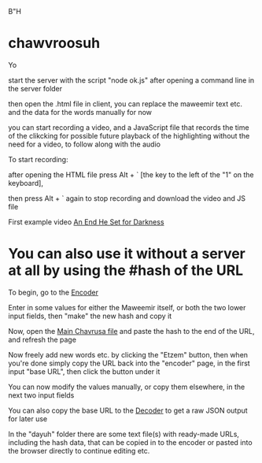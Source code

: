 B"H


# chawvroosuh


Yo

start the server with the script "node ok.js" after opening a command line in the server folder


then open the .html file in client, you can replace the maweemir text etc. and the data for the words manually for now


you can start recording a video, and a JavaScript file that records the time of the clikcking for possible future playback of the highlighting without the need for a video, to follow along with the audio

To start recording:

after opening the HTML file press Alt + ` [the key to the left of the "1" on the keyboard],

then press Alt + ` again to stop recording and download the video and JS file


First example video [An End He Set for Darkness](https://moshiach77d.blogspot.com/2021/07/youtube-video-player.html)

# You can also use it without a server at all by using the #hash of the URL

To begin, go to the [Encoder](https://yaakovyitzchak.github.io/chawvroosuh/client/encoder.html)

Enter in some values for either the Maweemir itself, or both the two lower input fields, then "make" the new hash and copy it

Now, open the [Main Chavrusa file](https://yaakovyitzchak.github.io/chawvroosuh/client/chavruta.html) and paste the hash to the end of the URL, and refresh the page

Now freely add new words etc. by clicking the "Etzem" button, then when you're done simply copy the URL back into the "encoder" page, in the first input "base URL", then click the button under it

You can now modify the values manually, or copy them elsewhere, in the next two input fields

You can also copy the base URL to the [Decoder](https://yaakovyitzchak.github.io/chawvroosuh/client/decoder.html) to get a raw JSON output for later use

In the "dayuh" folder there are some text file(s) with ready-made URLs, including the hash data, that can be copied in to the encoder or pasted into the browser directly to continue editing etc.
